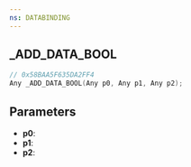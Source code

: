 ```yaml
---
ns: DATABINDING
---
```

## _ADD_DATA_BOOL

```c
// 0x58BAA5F635DA2FF4
Any _ADD_DATA_BOOL(Any p0, Any p1, Any p2);
```

## Parameters
* **p0**:
* **p1**:
* **p2**:

